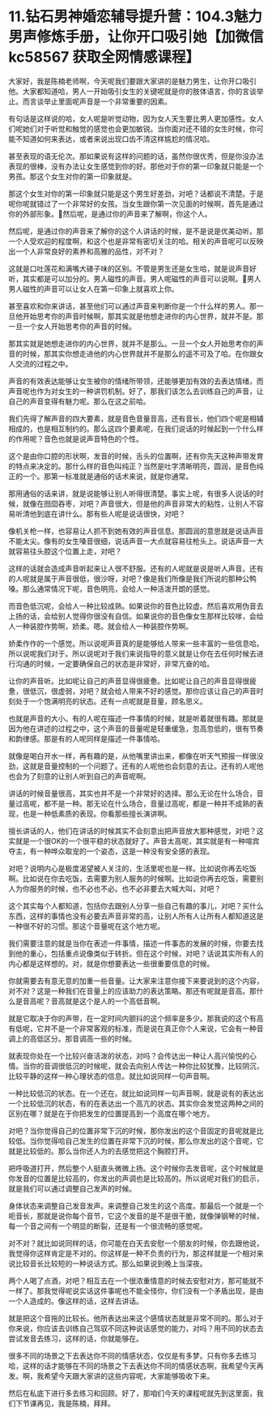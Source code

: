# 11.钻石男神婚恋辅导提升营：104.3魅力男声修炼手册，让你开口吸引她【加微信 kc58567 获取全网情感课程】

大家好，我是陈楠老师啊，今天呢我们要跟大家讲的是魅力男生，让你开口吸引他。大家都知道哈，男人一开始吸引女生的关键呢就是你的肢体语言，你的言谈举止。而言谈举止里面呢声音是一个非常重要的因素。

有句话是这样说的哈，女人呢是听觉动物，因为女人天生要比男人更加感性。女人们呢她们对于听觉和触觉的感觉也会更加敏锐。当你面对还不错的女生时候，你可能不知道如何来表达，或者来说出现口齿不清这样尴尬的情况哈。

甚至表现的语无伦次。那如果说有这样的问题的话，虽然你很优秀，但是你没办法表现的很棒，没有办法让女生感觉到你的好。那他对于你的第一印象就只能是一个男孩。那这个女生对你的第一印象就是。

那这个女生对你的第一印象就只能是这个男生好差劲，对吧？话都说不清楚。于是呢你呢就错过了一个非常好的女孩。当女生跟你第一次见面的时候啊，首先是通过你的外部形象。🎼然后呢，是通过你的声音来了解啊，你这个人。

然后呢，是通过你的声音来了解你的这个人讲话的时候，是不是说是优美动听。那一个人受欢迎的程度啊，和这个也是非常有密切关注的哈。相关的声音呢可以反映出一个人非常良好的素养和高雅的品性，对不对？

这就是口吐莲花和满嘴大碴子味的区别。不管是男生还是女生哈，就是说声音好听，其实都是可以加分的。男人磁性的声音。男人呢磁性的声音可以说啊。🤧男人男人磁性的声音可以让女人在第一印象上就喜欢上你。

甚至喜欢和你来讲话，甚至他们可以通过声音来判断你是一个什么样的男人。那一旦他开始思考你的声音时候啊，那其实就是他想走进你的内心世界，就并不是。那一旦一个女人开始思考你的声音的时候。

那其实就是她想走进你的内心世界，就并不是那么。一旦一个女人开始思考你的声音的时候，那其实你想走进他的内心世界就并不是那么的遥不可及了哈。在你跟女人交流的过程之中。

声音的有效表达能够让女生被你的情绪所带领，还能够更加有效的去表达情绪，而声音呢也作为对女生的一种讲罚机制。好了，那我们该怎么去训练自己的声音，让自己的声音变得有魅力呢。那么在这之前哈。

我们先得了解声音的四大要素，就是音色音量音高，还有音长，他们四个呢是相辅相成的，也是相互制约的。那么这四个要素呢，在我们说话的时候起到一个什么样的作用呢？音色也就是说声音特色的个性。

这个是由你口腔的形状啊，发音的时候，舌头的位置啊，还有你先天这种声带发育的特点来决定的。那什么样的音色叫纯正？当然是吐字清晰明亮，圆润，是音色纯正的一个。那第一标准就是通俗的话术来说，就是你通常。

那用通俗的话来讲，就是说能够让别人听得很清楚。事实上呢，有很多人说话的时候，就像在囫囵吞枣，对吧？声音很大，但是他的声音非常大的粘性，让别人不容易听清他到底在讲什么。那有些人呢是说话很快，对吧？

像机关枪一样，也容易让人抓不到她有效的声音信息。那圆润的意思就是说话声音不能太尖。像有的女生嗓音很细，说话声音一大点就容易往枪头上。说话声音一大就容易往头腔这个位置上走，对吧？

这样的话就会造成声音听起来让人很不舒服。还有的人呢就是说是听人声音。还有的人呢就是属于声音很低，很沙呀，对吧？像是我们所像是我们所说的那种公鸭嗓。那么通常情况下呢，音色明亮，会给人一种活泼开朗的感觉。

而音色低沉呢，会给人一种比较成熟。如果说你的音色比较虚。然后喜欢用伪音去上扬的话，会给别人觉得你很没有自信。如果说你的音色像女生那样比较嗲，会给人一种装腔作势啊，娇柔。嗯。就会给人一种装腔作势啊。

娇柔作作的一个感觉。所以说呢声音真的是能够给人带来一些丰富的一些信息哈。所以说呢我们对于。所以说呢对于我们来说指导的意义就是让你在去任何时候去进行沟通的时候，一定要确保自己的状态是非常好，非常亢奋的哈。

让你的声音听。比如呢让自己的声音显得很疲惫。比如呢让自己的声音显得很疲惫，很低沉，很虚弱，对吧？就会给人带来不好的感觉。那你应该让自己的声音时刻处于一个饱满明亮的状态。还有一点呢就是音量，顾名思义。

也就是声音的大小。有的人呢在描述一件事情的时候，就是听着就很有趣。那就是因为他在讲述的过程之中，这个声音的音量呢是轻重缓急，忽高忽低的，很有节奏和韵律感。那是有的人呢同样是描述一件事情哈。

就像是喝白开水一样，再有趣的是，从他嘴里讲出来，都像在听天气预报一样很没劲，这就是音量控制的一个问题了。还有的人呢他也会刻意的去让。还有的人呢他也会为了刻意的让别人听到自己的声音呢啊。

讲话的时候音量很高，其实也并不是一个非常好的选择。那么无论在什么场合，音量过高呢，都不是一种。那无论在什么场合，音量过高呢，都是一种并不成熟的表现，也是一种低素质的表现。你看那些擅长演讲啊。

擅长讲话的人，他们在讲话的时候其实不会刻意出把声音放大那种感觉，对吧？这实就是一个很OK的一个很平稳的状态就好了。声音太高呢，其实就是有一种喧宾夺主，有一种哗众取宠的一个姿态，这是一种没有安全感的表现。

对吧？说明内心是极度渴望被人关注的，生活里呢也是一样。比如说你再去吃饭啊。比如说在你去吃饭，去需要为别人服务的时候啊。比如说你再去吃饭，需要别人为你服务的时候，也不必也不必。也不必非要去大喊大叫，对吧？

这个其实每个人都知道，包括你去跟别人分享一些自己有趣的事儿，对吧？买什么东西，这样的事情也没有必要去声音非常的高，让别人所有人让所有人都知道这是一种很不好的习惯。那这个音量呢在这个地方呢。

我们需要注意的就是当你在表述一件事情，描述一件事态的发展的时候，你要去找到他的重心，包括重点说像类似于转折。但在这个时候，对吧？话说其实所有人的内心都是这样想的。对，就是你想要表达一些很重要信息的时候。

你就需要去有意无意的加重一些音量。让大家来注意你接下来要说到的这个内容，对不对？这是一种我们在音量上的应该助力的表达策略。那还有呢就是音高。那什么是音高呢？音高就是这个是人的一个高低音啊。

就是它取决于你的声带，在一定时间内颤抖的这个频率是多少。那我说的这个有高有低呢，它并不是一个非常客观的标准，而是说在真正你个人来说，它会有一种音调上的高低区分。那音调高一些的时候。

就表现你处在一个比较兴奋活泼的状态，对吗？会传达出一种让人高兴愉悦的心情。当你的音调很低沉的时候呢，就会去向别人传达一种你比较犹豫，比较阴沉，比较平静的这样一种心理状态的信息。就比如说同样一句声音啊。

一种比较低沉的状态。在一个还在。就比如说同样一句声音啊，就是说有的表达出一个比较低沉的状态，有的在表达出一个高亢的状态。其实你会发觉这两种之间的区别在哪？就是在于你把发生的位置提高到一个高度在哪个地方。

对吧？当你觉得自己的位置非常下沉的时候，那你发出的这个音固定的音呢就是比较低。当你觉得哈自己发生的位置在非常下沉的时候，那么你发出的这个音呢，它就是比较低的。那么当你还人为的去感觉把这个胸腔打开。

把呼吸道打开，然后整个人挺直头微微上扬。这个时候你去发音呢，这个时候就是你发音的位置是比较高的，你发出的声调也是比较高的。所以说呢对我们的启示，就是我们可以通过调整自己发声的时候。

身体状态来调整自己发音发声。来调整自己发生的这个高度。那最后一个就是一个呃音长，那就是说你每个音节，它这个发音的是不是很干脆，就像弹钢琴的时候，每一个音之间有一个明显的断裂，还是有一个很流畅的感觉呢。

对不对？就比如说同样的话，你可能在白天去安慰一个朋友的时候，你去跟他说，我觉得你这样肯定是不对的。你这样是一种不负责的行为，那这样就是一个相对来说比较音长比较短的一种说话方式。那么如果说到晚上当深夜。

两个人喝了点酒，对吧？相互去在一个很浓重情意的时候去安慰对方，那可能就不一样了。那我觉得呢说实话这件事呢也不能全怪你，你们没有一个矛盾出现，是由一个人造成的。像这样的话，这样去讲话。

就是把这个音拖的比较长。他所表达出来这个感情状态就是非常不同的。那么对于你来说，你应该去训练自己驾驭不同这种说话感觉的能力，对吗？用不同的状态去尝试发音去练习，这样的话，你就能够在。

很多不同的场景之下去表达你不同的情感状态，仅仅是有多梦。只有你多去练习哈，这样的话才能够在不同的场景之下去表达你不同的情感状态啊，我希望今天再发。啊，我希望今天跟大家讲的这些内容呢，大家能够吸收下来。

然后在私底下进行多去练习和回顾。好了，那咱们今天的课程呢就先到这里面，我们下节课再见，我是陈楠，拜拜。

